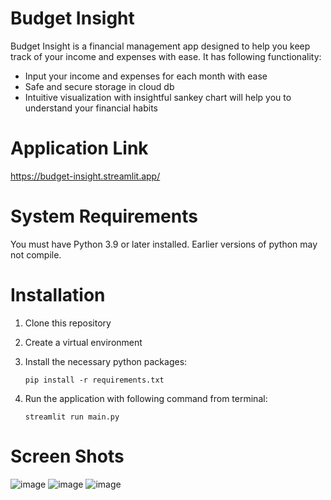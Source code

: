# Budget Insight
Budget Insight is a financial management app designed to help you keep track of your income and expenses with ease. It has following functionality:

  - Input your income and expenses for each month with ease
  - Safe and secure storage in cloud db 
  - Intuitive visualization with insightful sankey chart will help you to understand your financial habits

# Application Link
https://budget-insight.streamlit.app/

# System Requirements
You must have Python 3.9 or later installed. Earlier versions of python may not compile.

# Installation
1.  Clone this repository
2. Create a virtual environment
3. Install the necessary python packages:

   `pip install -r requirements.txt`
5. Run the application with following command from terminal:

   `streamlit run main.py`

# Screen Shots
![image](https://github.com/mzeeshanaltaf/income-expense-tracker/assets/154883001/b0cef4f1-1b25-4363-8683-95c6d2d449f0)
![image](https://github.com/mzeeshanaltaf/income-expense-tracker/assets/154883001/f537efc8-130f-4149-a52f-6e877df28bc4)
![image](https://github.com/mzeeshanaltaf/income-expense-tracker/assets/154883001/fe9664d0-8d91-4f78-91f6-7b874eff6b91)

